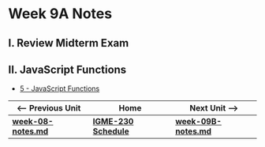 # Week 9A Notes

## I. Review Midterm Exam

## II. JavaScript Functions
- [5 - JavaScript Functions](https://github.com/tonethar/IGME-230-Master/tree/master/notes/web-apps-5.md) 


| <-- Previous Unit | Home | Next Unit -->
| --- | --- | --- 
| [**week-08-notes.md**](week-08-notes.md)     |  [**IGME-230 Schedule**](../schedule.md) | [**week-09B-notes.md**](week-09B-notes.md)

